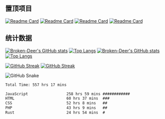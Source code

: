 ## 置顶项目

[![Readme Card](https://github-readme-stats.vercel.app/api/pin/?username=Broken-Deer&repo=magical-launcher&theme=default&locale=cn)](https://github.com/Broken-Deer/magical-launcher#gh-light-mode-only) [![Readme Card](https://github-readme-stats.vercel.app/api/pin/?username=Broken-Deer&repo=magical-launcher-core&theme=default&locale=cn)](https://github.com/Broken-Deer/magical-launcher-core#gh-light-mode-only)
[![Readme Card](https://github-readme-stats.vercel.app/api/pin/?username=Broken-Deer&repo=magical-launcher&theme=dark&hide_border=true&locale=cn)](https://github.com/Broken-Deer/magical-launcher#gh-dark-mode-only) [![Readme Card](https://github-readme-stats.vercel.app/api/pin/?username=Broken-Deer&repo=magical-launcher-core&theme=dark&hide_border=true&locale=cn)](https://github.com/Broken-Deer/magical-launcher-core#gh-dark-mode-only)

## 统计数据

[![Broken-Deer's GitHub stats](https://github-readme-stats.vercel.app/api?username=Broken-Deer&locale=cn&hide_border=true&theme=default#gh-light-mode-only)](https://github.com/Broken-Deer#gh-light-mode-only) [![Top Langs](https://github-readme-stats.vercel.app/api/top-langs/?username=Broken-Deer&layout=compact&locale=cn&hide_border=true&theme=default)](https://github.com/Broken-Deer#gh-light-mode-only)
[![Broken-Deer's GitHub stats](https://github-readme-stats.vercel.app/api?username=Broken-Deer&locale=cn&hide_border=true&theme=dark)](https://github.com/Broken-Deer#gh-dark-mode-only)[![Top Langs](https://github-readme-stats.vercel.app/api/top-langs/?username=Broken-Deer&layout=compact&locale=cn&hide_border=true&theme=dark)](https://github.com/Broken-Deer#gh-dark-mode-only)

[![GitHub Streak](https://streak-stats.demolab.com/?user=Broken-Deer&theme=default&locale=cn&hide_border=true)](https://git.io/streak-stats#gh-light-mode-only)
[![GitHub Streak](https://streak-stats.demolab.com/?user=Broken-Deer&theme=dark&hide_border=true&locale=cn)](https://git.io/streak-stats#gh-dark-mode-only)

![GitHub Snake](https://cdn.jsdelivr.net/gh/Broken-Deer/Broken-Deer/assets/github-contribution-grid-snake.svg)

<!--START_SECTION:waka-->

```txt
Total Time: 557 hrs 17 mins

JavaScript                 258 hrs 59 mins ############                46.47 %
HTML                       60 hrs 37 mins  ###                         10.88 %
CSS                        52 hrs 8 mins   ##                          09.36 %
PHP                        43 hrs 9 mins   ##                          07.74 %
Rust                       24 hrs 54 mins  #                           04.47 %
```

<!--END_SECTION:waka-->
